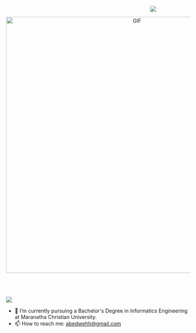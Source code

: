 



<p align="center">
  <img style="margin-left:300px" src="https://readme-typing-svg.herokuapp.com/?lines=Hi+there+👋;Abednego+Steven+here!&font=Fira%20Code&center=true&width=380&height=55">
</p>



<div align="center">
<img hight="300" width="700" alt="GIF" align="center" src="https://thumbs.gfycat.com/DirectFocusedHoatzin-size_restricted.gif">
</div>
<br>
<br>
<br>

![](https://komarev.com/ghpvc/?username=programmingBae&label=PROFILE+VIEWS)


- 🔭 I’m currently pursuing a Bachelor's Degree in Informatics Engineering at Maranatha Christian University.
- 📫 How to reach me: abedwehh@gmail.com


